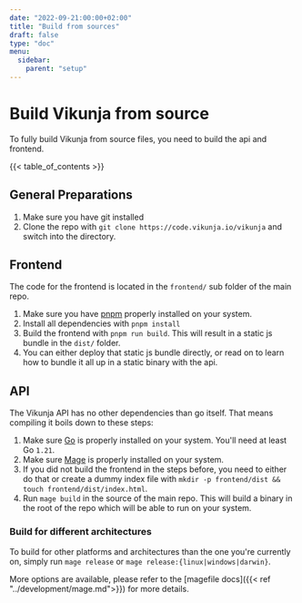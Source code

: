 ```yaml
---
date: "2022-09-21:00:00+02:00"
title: "Build from sources"
draft: false
type: "doc"
menu:
  sidebar:
    parent: "setup"
---
```


# Build Vikunja from source

To fully build Vikunja from source files, you need to build the api and frontend.

{{< table_of_contents >}}

## General Preparations

1. Make sure you have git installed
2. Clone the repo with `git clone https://code.vikunja.io/vikunja` and switch into the directory.

## Frontend

The code for the frontend is located in the `frontend/` sub folder of the main repo.

1. Make sure you have [pnpm](https://pnpm.io/installation) properly installed on your system.
2. Install all dependencies with `pnpm install`
3. Build the frontend with `pnpm run build`. This will result in a static js bundle in the `dist/` folder.
4. You can either deploy that static js bundle directly, or read on to learn how to bundle it all up in a static binary with the api.

## API

The Vikunja API has no other dependencies than go itself.
That means compiling it boils down to these steps:

1. Make sure [Go](https://golang.org/doc/install) is properly installed on your system. You'll need at least Go `1.21`.
2. Make sure [Mage](https://magefile.org) is properly installed on your system.
3. If you did not build the frontend in the steps before, you need to either do that or create a dummy index file with `mkdir -p frontend/dist && touch frontend/dist/index.html`.
4. Run `mage build` in the source of the main repo. This will build a binary in the root of the repo which will be able to run on your system.

### Build for different architectures

To build for other platforms and architectures than the one you're currently on, simply run `mage release` or `mage release:{linux|windows|darwin}`.

More options are available, please refer to the [magefile docs]({{< ref "../development/mage.md">}}) for more details.
